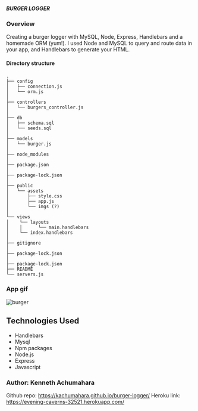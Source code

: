 ##### BURGER LOGGER

### Overview
Creating a burger logger with MySQL, Node, Express, Handlebars and a homemade ORM (yum!). I used Node and MySQL to query and route data in your app, and Handlebars to generate your HTML.

#### Directory structure

```
.
├── config
│   ├── connection.js
│   └── orm.js
│ 
├── controllers
│   └── burgers_controller.js
│
├── db
│   ├── schema.sql
│   └── seeds.sql
│
├── models
│   └── burger.js
│ 
├── node_modules
│ 
├── package.json
│
├── package-lock.json
│
├── public
│   └── assets
│       ├── style.css
│       ├── app.js
│       └── imgs (?)
│
└── views
│    └── layouts
│    │      └── main.handlebars 
│    └── index.handlebars 
│ 
├── gitignore
│
├── package-lock.json   
│             
├── package-lock.json    
├── README 
└── servers.js

```

### App gif

![burger](https://user-images.githubusercontent.com/42631863/76908280-86c0f680-6865-11ea-94ec-b9bb6c73f1bc.jpg)

## Technologies Used
* Handlebars
* Mysql
* Npm packages
* Node.js
* Express
* Javascript

### Author: Kenneth Achumahara
Github repo: https://kachumahara.github.io/burger-logger/
Heroku link: https://evening-caverns-32521.herokuapp.com/ 

